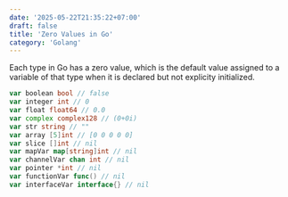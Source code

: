 ```yaml
---
date: '2025-05-22T21:35:22+07:00'
draft: false
title: 'Zero Values in Go'
category: 'Golang'
---
```


Each type in Go has a zero value, which is the default value assigned to a variable of that type when it is declared but not explicity initialized.

```go
var boolean bool // false
var integer int // 0
var float float64 // 0.0
var complex complex128 // (0+0i)
var str string // ""
var array [5]int // [0 0 0 0 0]
var slice []int // nil
var mapVar map[string]int // nil
var channelVar chan int // nil
var pointer *int // nil
var functionVar func() // nil
var interfaceVar interface{} // nil
```
